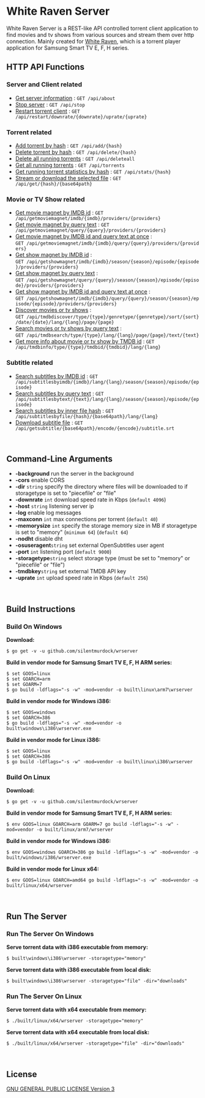 # White Raven Server

White Raven Server is a REST-like API controlled torrent client application to find movies and tv shows from various sources and stream them over http connection. Mainly created for [White Raven](https://github.com/silentmurdock/whiteraven), which is a torrent player application for  Samsung Smart TV E, F, H series.

## HTTP API Functions
### Server and Client related
* [Get server information](documents/api/about.md) : `GET /api/about`
* [Stop server](documents/api/stop.md) : `GET /api/stop`
* [Restart torrent client](documents/api/restart.md) : `GET /api/restart/downrate/{downrate}/uprate/{uprate}`

### Torrent related
* [Add torrent by hash](documents/api/add.md) : `GET /api/add/{hash}`
* [Delete torrent by hash](documents/api/delete.md) : `GET /api/delete/{hash}`
* [Delete all running torrents](documents/api/deleteall.md) : `GET /api/deleteall`
* [Get all running torrents](documents/api/torrents.md) : `GET /api/torrents`
* [Get running torrent statistics by hash](documents/api/stats.md) : `GET /api/stats/{hash}`
* [Stream or download the selected file](documents/api/get.md) : `GET /api/get/{hash}/{base64path}`

### Movie or TV Show related
* [Get movie magnet by IMDB id](documents/api/moviebyimdb.md) : `GET /api/getmoviemagnet/imdb/{imdb}/providers/{providers}`
* [Get movie magnet by query text](documents/api/moviebytext.md) : `GET /api/getmoviemagnet/query/{query}/providers/{providers}`
* [Get movie magnet by IMDB id and query text at once](documents/api/moviebyboth.md) : `GET /api/getmoviemagnet/imdb/{imdb}/query/{query}/providers/{providers}`
* [Get show magnet by IMDB id](documents/api/showbyimdb.md) : `GET /api/getshowmagnet/imdb/{imdb}/season/{season}/episode/{episode}/providers/{providers}`
* [Get show magnet by query text](documents/api/showbytext.md) : `GET /api/getshowmagnet/query/{query}/season/{season}/episode/{episode}/providers/{providers}`
* [Get show magnet by IMDB id and query text at once](documents/api/showbyboth.md) : `GET /api/getshowmagnet/imdb/{imdb}/query/{query}/season/{season}/episode/{episode}/providers/{providers}`
* [Discover movies or tv shows](documents/api/tmdbdiscover.md) : `GET /api/tmdbdiscover/type/{type}/genretype/{genretype}/sort/{sort}/date/{date}/lang/{lang}/page/{page}`
* [Search movies or tv shows by query text](documents/api/tmdbsearch.md) : `GET /api/tmdbsearch/type/{type}/lang/{lang}/page/{page}/text/{text}`
* [Get more info about movie or tv show by TMDB id](documents/api/tmdbinfo.md) : `GET /api/tmdbinfo/type/{type}/tmdbid/{tmdbid}/lang/{lang}`

### Subtitle related
* [Search subtitles by IMDB id](documents/api/subtitlesbyimdb.md) : `GET /api/subtitlesbyimdb/{imdb}/lang/{lang}/season/{season}/episode/{episode}`
* [Search subtitles by query text](documents/api/subtitlesbytext.md) : `GET /api/subtitlesbytext/{text}/lang/{lang}/season/{season}/episode/{episode}`
* [Search subtitles by inner file hash](documents/api/subtitlesbyhash.md) : `GET /api/subtitlesbyfile/{hash}/{base64path}/lang/{lang}`
* [Download subtitle file](documents/api/getsubtitle.md) : `GET /api/getsubtitle/{base64path}/encode/{encode}/subtitle.srt`
<br/>

## Command-Line Arguments
* **-background** run the server in the background
* **-cors** enable CORS
* **-dir** `string` specify the directory where files will be downloaded to if storagetype is set to "piecefile" or "file"
* **-downrate** `int` download speed rate in Kbps (`default 4096`)
* **-host** `string` listening server ip
* **-log** enable log messages
* **-maxconn** `int` max connections per torrent (`default 40`)
* **-memorysize** `int` specify the storage memory size in MB if storagetype is set to "memory" (`minimum 64`) (`default 64`)
* **-nodht** disable dht
* **-osuseragent**`string` set external OpenSubtitles user agent
* **-port** `int` listening port (`default 9000`)
* **-storagetype**`string` select storage type (must be set to "memory" or "piecefile" or "file")
* **-tmdbkey**`string` set external TMDB API key
* **-uprate** `int` upload speed rate in Kbps (`default 256`)
<br/>

## Build Instructions

### Build On Windows
**Download:**
```
$ go get -v -u github.com/silentmurdock/wrserver
```
**Build in vendor mode for Samsung Smart TV E, F, H ARM series:**
```
$ set GOOS=linux
$ set GOARCH=arm
$ set GOARM=7
$ go build -ldflags="-s -w" -mod=vendor -o built\linux\arm7\wrserver
```
**Build in vendor mode for Windows i386:**
```
$ set GOOS=windows
$ set GOARCH=386
$ go build -ldflags="-s -w" -mod=vendor -o built\windows\i386\wrserver.exe
```
**Build in vendor mode for Linux i386:**
```
$ set GOOS=linux
$ set GOARCH=386
$ go build -ldflags="-s -w" -mod=vendor -o built\linux\i386\wrserver
```

### Build On Linux
**Download:**
```
$ go get -v -u github.com/silentmurdock/wrserver
```
**Build in vendor mode for Samsung Smart TV E, F, H ARM series:**
```
$ env GOOS=linux GOARCH=arm GOARM=7 go build -ldflags="-s -w" -mod=vendor -o built/linux/arm7/wrserver
```
**Build in vendor mode for Windows i386:**
```
$ env GOOS=windows GOARCH=386 go build -ldflags="-s -w" -mod=vendor -o built/windows/i386/wrserver.exe
```
**Build in vendor mode for Linux x64:**
```
$ env GOOS=linux GOARCH=amd64 go build -ldflags="-s -w" -mod=vendor -o built/linux/x64/wrserver
```
<br/>

## Run The Server

### Run The Server On Windows
**Serve torrent data with i386 executable from memory:**
```
$ built\windows\i386\wrserver -storagetype="memory"
```
**Serve torrent data with i386 executable from local disk:**
```
$ built\windows\i386\wrserver -storagetype="file" -dir="downloads"
```

### Run The Server On Linux
**Serve torrent data with x64 executable from memory:**
```
$ ./built/linux/x64/wrserver -storagetype="memory"
```
**Serve torrent data with x64 executable from local disk:**
```
$ ./built/linux/x64/wrserver -storagetype="file" -dir="downloads"
```
<br/>

## License
[GNU GENERAL PUBLIC LICENSE Version 3](LICENSE)